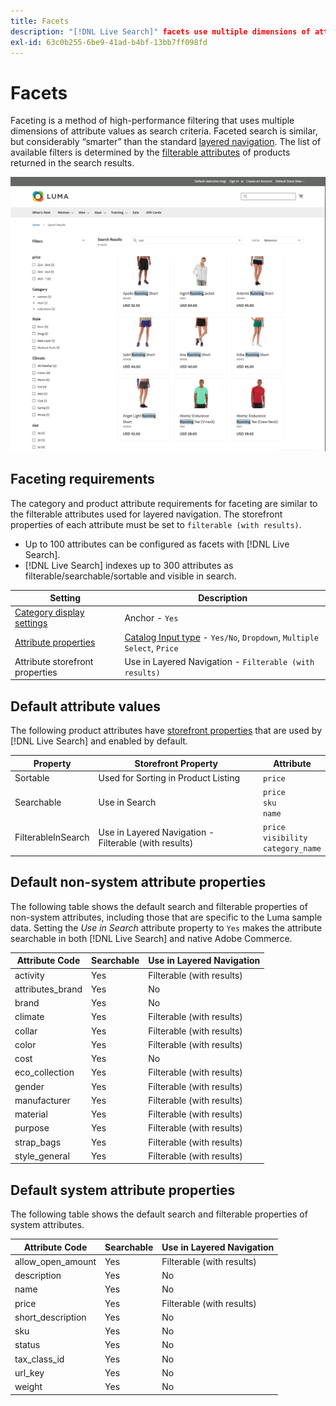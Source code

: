 ```yaml
---
title: Facets
description: "[!DNL Live Search]" facets use multiple dimensions of attribute values as search criteria.
exl-id: 63c0b255-6be9-41ad-b4bf-13bb7ff098fd
---
```

# Facets

Faceting is a method of high-performance filtering that uses multiple dimensions of attribute values as search criteria. Faceted search is similar, but considerably “smarter” than the standard [layered navigation](https://docs.magento.com/user-guide/catalog/navigation-layered.html). The list of available filters is determined by the [filterable attributes](https://docs.magento.com/user-guide/catalog/navigation-layered-filterable-attributes.html) of products returned in the search results. 

![Filtered search results](assets/storefront-search-results-run.png)

## Faceting requirements

The category and product attribute requirements for faceting are similar to the filterable attributes used for layered navigation. The storefront properties of each attribute must be set to `filterable (with results)`.

* Up to 100 attributes can be configured as facets with [!DNL Live Search].
* [!DNL Live Search] indexes up to 300 attributes as filterable/searchable/sortable and visible in search.

| Setting | Description |
|--- |--- |
| [Category display settings](https://docs.magento.com/user-guide/catalog/categories-display-settings.html) | Anchor - `Yes` |
| [Attribute properties](https://docs.magento.com/user-guide/stores/attribute-product-create.html) | [Catalog Input type](https://docs.magento.com/user-guide/stores/attributes-input-types.html) - `Yes/No`, `Dropdown`, `Multiple Select`, `Price` |
| Attribute storefront properties | Use in Layered Navigation - `Filterable (with results)` |

## Default attribute values

The following product attributes have [storefront properties](https://docs.magento.com/user-guide/stores/attributes-product.html) that are used by [!DNL Live Search] and enabled by default.

| Property | Storefront Property | Attribute |
|---|---|---|
| Sortable | Used for Sorting in Product Listing | `price`|
| Searchable | Use in Search | `price` <br />`sku`<br />`name`|
| FilterableInSearch | Use in Layered Navigation - Filterable (with results)| `price`<br />`visibility`<br />`category_name`|

## Default non-system attribute properties

The following table shows the default search and filterable properties of non-system attributes, including those that are specific to the Luma sample data. Setting the *Use in Search* attribute property to `Yes` makes the attribute searchable in both [!DNL Live Search] and native Adobe Commerce.

| Attribute Code | Searchable | Use in Layered Navigation |
|--- |--- |--- |
| activity | Yes | Filterable (with results) |
| attributes_brand | Yes | No |
| brand | Yes | No |
| climate | Yes | Filterable (with results) |
| collar | Yes | Filterable (with results) |
| color | Yes | Filterable (with results) |
| cost | Yes | No |
| eco_collection | Yes | Filterable (with results) |
| gender | Yes | Filterable (with results) |
| manufacturer | Yes | Filterable (with results) |
| material | Yes | Filterable (with results) |
| purpose | Yes | Filterable (with results) |
| strap_bags | Yes | Filterable (with results) |
| style_general | Yes | Filterable (with results) |

## Default system attribute properties

The following table shows the default search and filterable properties of system attributes.

| Attribute Code | Searchable | Use in Layered Navigation |
|--- |--- |--- |
| allow_open_amount | Yes | Filterable (with results) |
| description | Yes | No |
| name | Yes | No |
| price | Yes | Filterable (with results) |
| short_description | Yes | No |
| sku | Yes | No |
| status | Yes | No |
| tax_class_id | Yes | No |
| url_key | Yes | No |
| weight | Yes | No |
